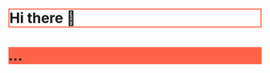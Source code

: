 <h1 style="border:2px solid Tomato;">Hi there 👋</h1>
<h1 style="background-color:rgb(255, 99, 71);">...</h1>

<!--
**ruskdev12/ruskdev12** is a ✨ _special_ ✨ repository because its `README.md` (this file) appears on your GitHub profile.

Here are some ideas to get you started:

- 🔭 I’m currently working on ...
- 🌱 I’m currently learning ...
- 👯 I’m looking to collaborate on ...
- 🤔 I’m looking for help with ...
- 💬 Ask me about ...
- 📫 How to reach me: ...
- 😄 Pronouns: ...
- ⚡ Fun fact: ...
-->
